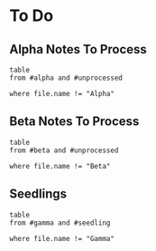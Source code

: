 ---
---

# To Do
## Alpha Notes To Process
```dataview
table
from #alpha and #unprocessed  

where file.name != "Alpha"
```
## Beta Notes To Process
```dataview
table
from #beta and #unprocessed  

where file.name != "Beta"
```
## Seedlings 
```dataview
table
from #gamma and #seedling   

where file.name != "Gamma"
```
